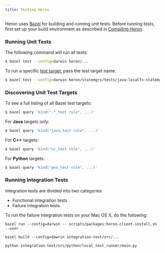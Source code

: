 ```yaml
---
title: Testing Heron
---
```


Heron uses [Bazel](../../developers/compiling#installing-bazel) for building
and running unit tests. Before running tests, first set up your build environment
as described in [Compiling Heron](../../developers/compiling/compiling).

### Running Unit Tests

The following command will run all tests:

```bash
$ bazel test --config=darwin heron/...
```

To run a specific [test
target](http://bazel.io/docs/test-encyclopedia.html), pass the test target name.

```bash
$ bazel test --config=darwin heron/statemgrs/tests/java:localfs-statemgr_unittest
```

### Discovering Unit Test Targets

To see a full listing of all Bazel test targets:

```bash
$ bazel query 'kind(".*_test rule", ...)'
```

For **Java** targets only:

```bash
$ bazel query 'kind("java_test rule", ...)'
```

For **C++** targets:

```bash
$ bazel query 'kind("cc_test rule", ...)'
```

For **Python** targets:

```bash
$ bazel query 'kind("pex_test rule", ...)'
```

### Running Integration Tests

Integration tests are divided into two categories

* Functional integration tests
* Failure integration tests

To run the failure integration tests on your Mac OS X, do the following:

```
bazel run --config=darwin -- scripts/packages:heron-client-install.sh --user

bazel build --config=dawrin integration-test/src/...

python integration-test/src/python/local_test_runner/main.py
```
